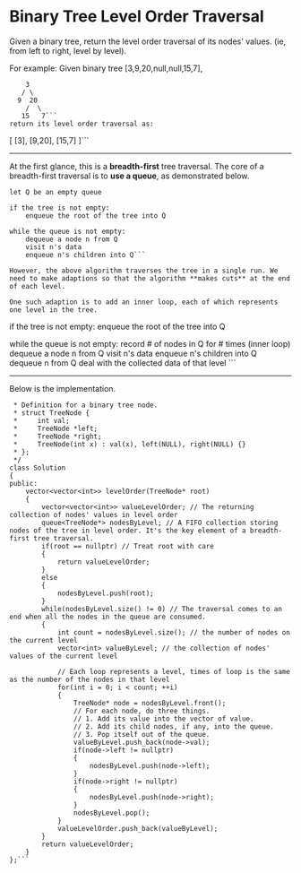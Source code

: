 # Binary Tree Level Order Traversal

Given a binary tree, return the level order traversal of its nodes' values. (ie, from left to right, level by level).

For example:
Given binary tree [3,9,20,null,null,15,7],
```    
    3
   / \
  9  20
    /  \
   15   7```
return its level order traversal as:
```
[
  [3],
  [9,20],
  [15,7]
]```



---

At the first glance, this is a **breadth-first** tree traversal. The core of a breadth-first traversal is to **use a queue**, as demonstrated below.

```
let Q be an empty queue

if the tree is not empty:
    enqueue the root of the tree into Q

while the queue is not empty:
    dequeue a node n from Q
    visit n's data
    enqueue n's children into Q```

However, the above algorithm traverses the tree in a single run. We need to make adaptions so that the algorithm **makes cuts** at the end of each level.

One such adaption is to add an inner loop, each of which represents one level in the tree.

```
if the tree is not empty:
    enqueue the root of the tree into Q

while the queue is not empty:
    record # of nodes in Q
    for # times (inner loop)
        dequeue a node n from Q
        visit n's data
        enqueue n's children into Q
        dequeue n from Q
    deal with the collected data of that level
    ```




---

Below is the implementation. 


```/**
 * Definition for a binary tree node.
 * struct TreeNode {
 *     int val;
 *     TreeNode *left;
 *     TreeNode *right;
 *     TreeNode(int x) : val(x), left(NULL), right(NULL) {}
 * };
 */
class Solution 
{
public:
    vector<vector<int>> levelOrder(TreeNode* root) 
    {
        vector<vector<int>> valueLevelOrder; // The returning collection of nodes' values in level order
        queue<TreeNode*> nodesByLevel; // A FIFO collection storing nodes of the tree in level order. It's the key element of a breadth-first tree traversal.
        if(root == nullptr) // Treat root with care
        {
            return valueLevelOrder;
        }
        else
        {
            nodesByLevel.push(root);
        }
        while(nodesByLevel.size() != 0) // The traversal comes to an end when all the nodes in the queue are consumed.
        {
            int count = nodesByLevel.size(); // the number of nodes on the current level
            vector<int> valueByLevel; // the collection of nodes' values of the current level
            
            // Each loop represents a level, times of loop is the same as the number of the nodes in that level
            for(int i = 0; i < count; ++i) 
            {
                TreeNode* node = nodesByLevel.front();
                // For each node, do three things.
                // 1. Add its value into the vector of value. 
                // 2. Add its child nodes, if any, into the queue.
                // 3. Pop itself out of the queue.
                valueByLevel.push_back(node->val);
                if(node->left != nullptr)
                {
                    nodesByLevel.push(node->left);
                }
                if(node->right != nullptr)
                {
                    nodesByLevel.push(node->right);
                }
                nodesByLevel.pop();
            }
            valueLevelOrder.push_back(valueByLevel);
        }
        return valueLevelOrder;
    }
};```